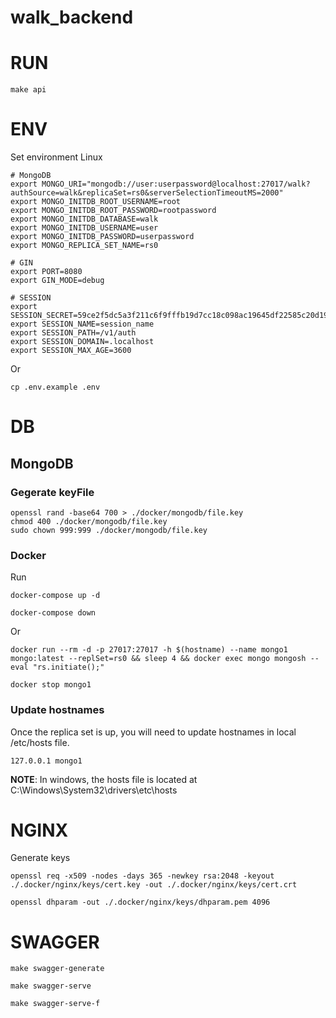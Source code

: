 # walk_backend

# RUN
```
make api
```

# ENV
Set environment
Linux
```
# MongoDB
export MONGO_URI="mongodb://user:userpassword@localhost:27017/walk?authSource=walk&replicaSet=rs0&serverSelectionTimeoutMS=2000"
export MONGO_INITDB_ROOT_USERNAME=root
export MONGO_INITDB_ROOT_PASSWORD=rootpassword
export MONGO_INITDB_DATABASE=walk
export MONGO_INITDB_USERNAME=user
export MONGO_INITDB_PASSWORD=userpassword
export MONGO_REPLICA_SET_NAME=rs0

# GIN
export PORT=8080
export GIN_MODE=debug

# SESSION
export SESSION_SECRET=59ce2f5dc5a3f211c6f9fffb19d7cc18c098ac19645df22585c20d19477f14ae
export SESSION_NAME=session_name
export SESSION_PATH=/v1/auth
export SESSION_DOMAIN=.localhost
export SESSION_MAX_AGE=3600
```
Or
```
cp .env.example .env
```
# DB

## MongoDB
### Gegerate keyFile
```
openssl rand -base64 700 > ./docker/mongodb/file.key
chmod 400 ./docker/mongodb/file.key
sudo chown 999:999 ./docker/mongodb/file.key
```

### Docker
Run 
```
docker-compose up -d
```
```
docker-compose down
```
Or
```
docker run --rm -d -p 27017:27017 -h $(hostname) --name mongo1 mongo:latest --replSet=rs0 && sleep 4 && docker exec mongo mongosh --eval "rs.initiate();"
```
```
docker stop mongo1
```

### Update hostnames
Once the replica set is up, you will need to update hostnames in local /etc/hosts file.
```
127.0.0.1 mongo1
```
**NOTE**: In windows, the hosts file is located at C:\Windows\System32\drivers\etc\hosts

# NGINX
Generate keys
```
openssl req -x509 -nodes -days 365 -newkey rsa:2048 -keyout ./.docker/nginx/keys/cert.key -out ./.docker/nginx/keys/cert.crt
```
```
openssl dhparam -out ./.docker/nginx/keys/dhparam.pem 4096
```

# SWAGGER

```
make swagger-generate
```
```
make swagger-serve
```
```
make swagger-serve-f
```